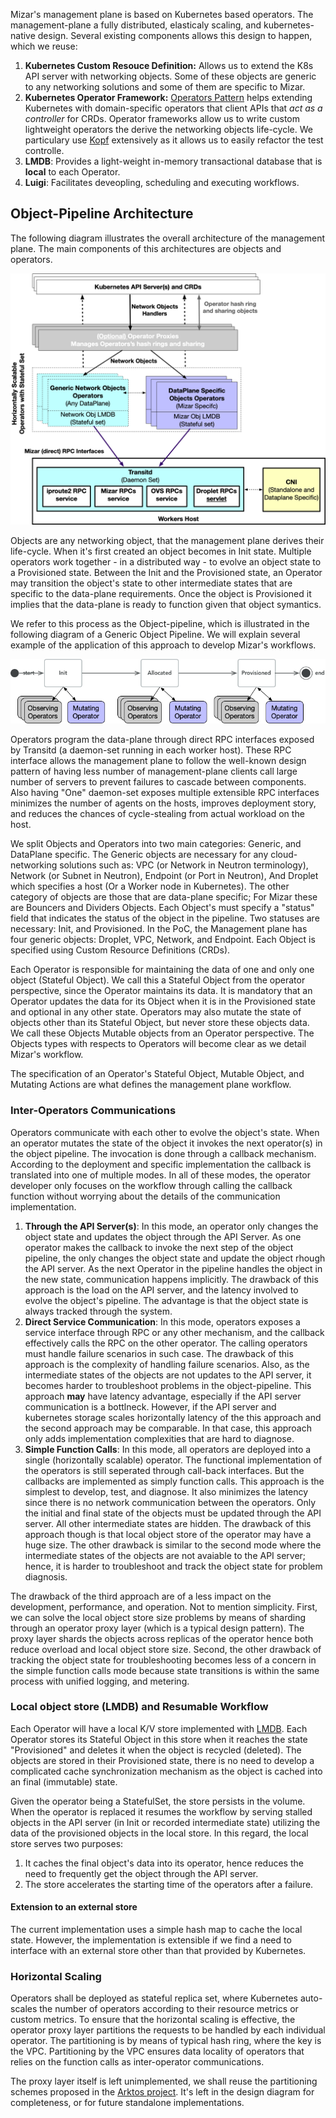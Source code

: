 <!--
SPDX-License-Identifier: MIT
Copyright (c) 2020 The Authors.

Authors: Sherif Abdelwahab <@zasherif>
         Phu Tran          <@phudtran>

Permission is hereby granted, free of charge, to any person obtaining a copy
of this software and associated documentation files (the "Software"), to deal
in the Software without restriction, including without limitation the rights
to use, copy, modify, merge, publish, distribute, sublicense, and/or sell
copies of the Software, and to permit persons to whom the Software is
furnished to do so, subject to the following conditions:The above copyright
notice and this permission notice shall be included in all copies or
substantial portions of the Software.THE SOFTWARE IS PROVIDED "AS IS",
WITHOUT WARRANTY OF ANY KIND, EXPRESS OR IMPLIED, INCLUDING BUT NOT LIMITED
TO THE WARRANTIES OF MERCHANTABILITY, FITNESS FOR A PARTICULAR PURPOSE AND
NONINFRINGEMENT. IN NO EVENT SHALL THE AUTHORS OR COPYRIGHT HOLDERS BE LIABLE
FOR ANY CLAIM, DAMAGES OR OTHER LIABILITY, WHETHER IN AN ACTION OF CONTRACT,
TORT OR OTHERWISE, ARISING FROM, OUT OF OR IN CONNECTION WITH THE SOFTWARE OR
THE USE OR OTHER DEALINGS IN THE SOFTWARE.
-->

Mizar's management plane is based on Kubernetes based operators. The
management-plane a fully distributed, elasticaly scaling, and kubernetes-native
design. Several existing components allows this design to happen, which we
reuse:

1. **Kubernetes Custom Resouce Definition:** Allows us to extend the K8s API
   server with networking objects. Some of these objects are generic to any
   networking solutions and some of them are specific to Mizar.
2. **Kubernetes Operator Framework:** [Operators
   Pattern](https://kubernetes.io/docs/concepts/extend-kubernetes/operator/)
   helps extending Kubernetes with domain-specific operators that client APIs
   that _act as a controller_ for CRDs. Operator frameworks allow us to write
   custom lightweight operators the derive the networking objects life-cycle. We
   particulary use [Kopf](https://github.com/zalando-incubator/kopf) extensively
   as it allows us to easily refactor the test controlle.
3. **LMDB**: Provides a light-weight in-memory transactional database that is
   __local__ to each Operator.
4. **Luigi**: Facilitates deveopling, scheduling and executing workflows.

## Object-Pipeline Architecture

The following diagram illustrates the overall architecture of the management
plane. The main components of this architectures are objects and operators.

![Overall Architecture](png/management_plane.png)

Objects are any networking object, that the management plane derives their
life-cycle. When it's first created an object becomes in Init state. Multiple
operators work together - in a distributed way - to evolve an object state to a
Provisioned state. Between the Init and the Provisioned state, an Operator may
transition the object's state to other intermediate states that are specific to
the data-plane requirements. Once the object is Provisioned it implies that the
data-plane is ready to function given that object symantics.

We refer to this process as the Object-pipeline, which is illustrated in the
following diagram of a Generic Object Pipeline. We will explain several example
of the application of this approach to develop Mizar's workflows.

![Genric Object Pipeline](png/object_pipeline.png)

Operators program the data-plane through direct RPC interfaces exposed by
Transitd (a daemon-set running in each worker host). These RPC interface allows
the management plane to follow the well-known design pattern of having less
number of management-plane clients call large number of servers to prevent
failures to cascade between components. Also having "One" daemon-set exposes
multiple extensible RPC interfaces minimizes the number of agents on the hosts,
improves deployment story, and reduces the chances of cycle-stealing from actual
workload on the host.

We split Objects and Operators into two main categories: Generic, and DataPlane
specific. The Generic objects are necessary for any cloud-networking solutions
such as: VPC (or Network in Neutron terminology), Network (or Subnet in
Neutron), Endpoint (or Port in Neutron), And Droplet which specifies a host (Or
a Worker node in Kubernetes). The other category of objects are those that are
data-plane specific; For Mizar these are Bouncers and Dividers Objects.  Each
Object's must specify a "status" field that indicates the status of the object
in the pipeline. Two statuses are necessary: Init, and Provisioned. In the PoC,
the Management plane has four generic objects: Droplet, VPC, Network, and
Endpoint. Each Object is specified using Custom Resource Definitions (CRDs).

Each Operator is responsible for maintaining the data of one and only one object
(Stateful Object). We call this a Stateful Object from the operator perspective,
since the Operator maintains its data. It is mandatory that an Operator updates
the data for its Object when it is in the Provisioned state and optional in any
other state. Operators may also mutate the state of objects other than its
Stateful Object, but never store these objects data. We call these Objects
Mutable objects from an Operator perspective. The Objects types with respects to
Operators will become clear as we detail Mizar's workflow.

The specification of an Operator's Stateful Object, Mutable Object, and Mutating
Actions are what defines the management plane workflow.

### Inter-Operators Communications

Operators communicate with each other to evolve the object's state. When an
operator mutates the state of the object it invokes the next operator(s) in the
object pipeline. The invocation is done through a callback mechanism. According
to the deployment and specific implementation the callback is translated into
one of multiple modes. In all of these modes, the operator developer only
focuses on the workflow through calling the callback function without worrying
about the details of the communication implementation.

1. **Through the API Server(s)**: In this mode, an operator only changes the
   object state and updates the object through the API Server. As one operator
   makes the callback to invoke the next step of the object pipeline, the only
   changes the object state and update the object rhough the API server. As the
   next Operator in the pipeline handles the object in the new state,
   communication happens implicitly. The drawback of this approach is the load
   on the API server, and the latency involved to evolve the object's pipeline.
   The advantage is that the object state is always tracked through the system.
1. **Direct Service Communication**: In this mode, operators exposes a service
   interface through RPC or any other mechanism, and the callback effectively
   calls the RPC on the other operator. The calling operators must handle
   failure scenarios in such case. The drawback of this approach is the
   complexity of handling failure scenarios. Also, as the intermediate states of
   the objects are not updates to the API server, it becomes harder to
   troubleshoot problems in the object-pipeline. This approach __may__ have
   latency advantage, especially if the API server communication is a bottlneck.
   However, if the API server and kubernetes storage scales horizontally latency
   of the this approach and the second approach may be comparable. In that case,
   this approach only adds implementation complexities that are hard to
   diagnose.
1. **Simple Function Calls**: In this mode, all operators are deployed into a
   single (horizontally scalable) operator. The functional implementation of the
   operators is still seperated through call-back interfaces. But the callbacks
   are implemented as simply function calls. This approach is the simplest to
   develop, test, and diagnose. It also minimizes the latency since there is no
   network communication between the operators. Only the initial and final state
   of the objects must be updated through the API server. All other intermediate
   states are hidden. The drawback of this approach though is that local object
   store of the operator may have a huge size. The other drawback is similar to
   the second mode where  the intermediate states of the objects are not
   avaiable to the API server; hence, it is harder to troubleshoot and track the
   object state for problem diagnosis.

The drawback of the third approach are of a less impact on the development,
performance, and operation. Not to mention simplicity. First, we can solve the
local object store size problems by means of sharding through an operator proxy
layer (which is a typical design pattern). The proxy layer shards the objects
across replicas of the operator hence both reduce overload and local object
store size. Second, the other drawback of tracking the object state for
troubleshooting becomes less of a concern in the simple function calls mode
because state transitions is within the same process with unified logging, and
metering.

### Local object store (LMDB) and Resumable Workflow

Each Operator will have a local K/V store implemented with
[LMDB](https://symas.com/lmdb/). Each Operator stores its Stateful Object in
this store when it reaches the state "Provisioned" and deletes it when the
object is recycled (deleted). The objects are stored in their Provisioned state,
there is no need to develop a complicated cache synchronization mechanism as the
object is cached into an final (immutable) state.

Given the operator being a StatefulSet, the store persists in the volume. When
the operator is replaced it resumes the workflow by serving stalled objects in
the API server (in Init or recorded intermediate state) utilizing the data of
the provisioned objects in the local store. In this regard, the local store
serves two purposes:

1. It caches the final object's data into its operator, hence reduces the need
   to frequently get the object through the API server.
1. The store accelerates the starting time of the operators after a failure.

#### Extension to an external store

The current implementation uses a simple hash map to cache the local state.
However, the implementation is extensible if we find a need to interface with an
external store other than that provided by Kubernetes.

### Horizontal Scaling

Operators shall be deployed as stateful replica set, where Kubernetes
auto-scales the number of operators according to their resource metrics or
custom metrics. To ensure that the horizontal scaling is effective, the operator
proxy layer partitions the requests to be handled by each individual operator.
The partitioning is by means of typical hash ring, where the key is the VPC.
Partitioning by the VPC ensures data locality of operators that relies on the
function calls as inter-operator communications.

The proxy layer itself is left unimplemented, we shall reuse the partitioning
schemes proposed in the [Arktos
project](https://github.com/futurewei-cloud/arktos). It's left in the design
diagram for completeness, or for future standalone implementations.




